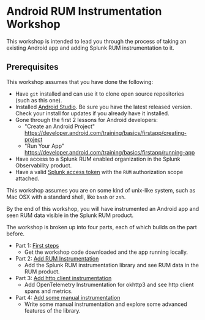 # Android RUM Instrumentation Workshop

This workshop is intended to lead you through the process of taking an existing Android app and adding Splunk RUM
instrumentation to it.

## Prerequisites

This workshop assumes that you have done the following:

* Have `git` installed and can use it to clone open source repositories (such as this one).
* Installed [Android Studio](https://developer.android.com/studio/). Be sure you have the latest released version. Check
  your install for updates if you already have it installed.
* Gone through the first 2 lessons for Android developers:
    - "Create an Android Project"
      https://developer.android.com/training/basics/firstapp/creating-project
    - "Run Your App"  https://developer.android.com/training/basics/firstapp/running-app
* Have access to a Splunk RUM enabled organization in the Splunk Observability product.
* Have a
  valid [Splunk access token](https://docs.splunk.com/Observability/rum/rum.html#step-1-generate-your-rum-token-in-the-observability-cloud)
  with the `RUM` authorization scope attached.

This workshop assumes you are on some kind of unix-like system, such as Mac OSX with a standard shell, like `bash`
or `zsh`.

By the end of this workshop, you will have instrumented an Android app and seen RUM data visible in the Splunk RUM product.

The workshop is broken up into four parts, each of which builds on the part before.

- Part 1: [First steps](docs/part_one.md)
  - Get the workshop code downloaded and the app running locally.
- Part 2: [Add RUM Instrumentation](docs/part_two.md)
  - Add the Splunk RUM instrumentation library and see RUM data in the RUM product.
- Part 3: [Add http client instrumentation](docs/part_three.md)
  - Add OpenTelemetry Instrumentation for okhttp3 and see http client spans and metrics.
- Part 4: [Add some manual instrumentation](docs/part_four.md)
  - Write some manual instrumentation and explore some advanced features of the library.

